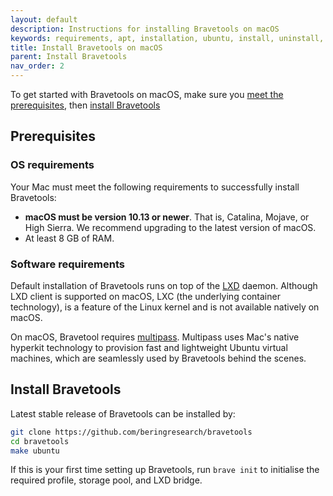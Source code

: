 ```yaml
---
layout: default
description: Instructions for installing Bravetools on macOS
keywords: requirements, apt, installation, ubuntu, install, uninstall, upgrade, update
title: Install Bravetools on macOS
parent: Install Bravetools
nav_order: 2
---
```


To get started with Bravetools on macOS, make sure you [meet the prerequisites](#prerequisites), then [install Bravetools](#install-bravetools)

## Prerequisites

### OS requirements

Your Mac must meet the following requirements to successfully install Bravetools:

- **macOS must be version 10.13 or newer**. That is, Catalina, Mojave, or High Sierra. We recommend upgrading to the latest version of macOS.
- At least 8 GB of RAM.

### Software requirements

Default installation of Bravetools runs on top of the [LXD](https://linuxcontainers.org/lxd/introduction/) daemon. Although LXD client is supported on macOS, LXC (the underlying container technology), is a feature of the Linux kernel and is not available natively on macOS.

On macOS, Bravetool requires [multipass](multipass.run). Multipass uses Mac's native hyperkit technology to provision fast and lightweight Ubuntu virtual machines, which are seamlessly used by Bravetools behind the scenes.


## Install Bravetools

Latest stable release of Bravetools can be installed by:

```bash
git clone https://github.com/beringresearch/bravetools
cd bravetools
make ubuntu
```

If this is your first time setting up Bravetools, run `brave init` to initialise the required profile, storage pool, and LXD bridge.